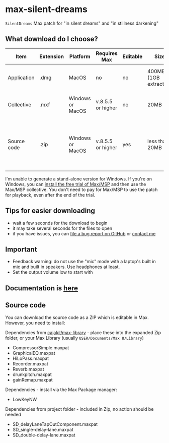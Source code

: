 # max-silent-dreams
`SilentDreams` Max patch for "in silent dreams" and "in stillness darkening"

## What download do I choose?

| Item         | Extension     | Platform | Requires Max | Editable | Size | Tip | 
|--------------|-----------|------------|-----------|------------| -----------| -----------|
| Application      | .dmg  | MacOS       | no | no | 400MB (1GB extracted) | Download this if you don't have Max/MSP
| Collective | .mxf      | Windows or MacOS        | v.8.5.5 or higher | no | 20MB | Download this if you have Max/MSP
| Source code | .zip | Windows or MacOS | v.8.5.5 or higher | yes | less than 20MB | Download this if you want to edit and can follow instructions to include dependencies

I'm unable to generate a stand-alone version for Windows. If you're on Windows, you can [install the free trial of Max/MSP](https://cycling74.com/downloads) and then use the Max/MSP collective. You don't need to pay for Max/MSP to use the patch for playback, even after the end of the trial.

## Tips for easier downloading
* wait a few seconds for the download to begin
* it may take several seconds for the files to open
* if you have issues, you can [file a bug report on GitHub](https://github.com/cajakil/max-silent-dreams/issues) or [contact me](https://jackcampbell.uk/contact)

## Important

* Feedback warning: do not use the "mic" mode with a laptop's built in mic and built in speakers. Use headphones at least.
* Set the output volume low to start with

## Documentation is [here](https://www.playbook.com/s/jack-campbell/8dqWmYCDWaF3URK1WUDxQAa6)

## Source code

You can download the source code as a ZIP which is editable in Max. However, you need to install:

Dependencies from [cajakil/max-library](https://github.com/cajakil/max-library) - place these into the expanded Zip folder, or your Max Library (usually `USER/Documents/Max 8/Library`)
* CompressorSimple.maxpat 
* GraphicalEQ.maxpat
* HiLoPass.maxpat
* Recorder.maxpat
* Reverb.maxpat
* drunkpitch.maxpat
* gainRemap.maxpat

Dependencies - install via the Max Package manager:
* LowKeyNW

Dependencies from project folder - included in Zip, no action should be needed
* SD_delayLaneTapOutComponent.maxpat
* SD_single-delay-lane.maxpat
* SD_double-delay-lane.maxpat
